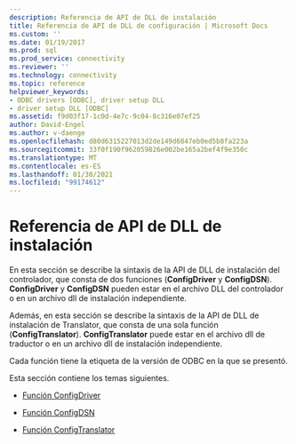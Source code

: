 ```yaml
---
description: Referencia de API de DLL de instalación
title: Referencia de API de DLL de configuración | Microsoft Docs
ms.custom: ''
ms.date: 01/19/2017
ms.prod: sql
ms.prod_service: connectivity
ms.reviewer: ''
ms.technology: connectivity
ms.topic: reference
helpviewer_keywords:
- ODBC drivers [ODBC], driver setup DLL
- driver setup DLL [ODBC]
ms.assetid: f9d03f17-1c0d-4e7c-9c04-8c316e07ef25
author: David-Engel
ms.author: v-daenge
ms.openlocfilehash: d80d6315227013d2de149d6847eb0ed5b8fa223a
ms.sourcegitcommit: 33f0f190f962059826e002be165a2bef4f9e350c
ms.translationtype: MT
ms.contentlocale: es-ES
ms.lasthandoff: 01/30/2021
ms.locfileid: "99174612"
---
```

# <a name="setup-dll-api-reference"></a>Referencia de API de DLL de instalación
En esta sección se describe la sintaxis de la API de DLL de instalación del controlador, que consta de dos funciones (**ConfigDriver** y **ConfigDSN**). **ConfigDriver** y **ConfigDSN** pueden estar en el archivo DLL del controlador o en un archivo dll de instalación independiente.  
  
 Además, en esta sección se describe la sintaxis de la API de DLL de instalación de Translator, que consta de una sola función (**ConfigTranslator**). **ConfigTranslator** puede estar en el archivo dll de traductor o en un archivo dll de instalación independiente.  
  
 Cada función tiene la etiqueta de la versión de ODBC en la que se presentó.  
  
 Esta sección contiene los temas siguientes.  
  
-   [Función ConfigDriver](../../../odbc/reference/syntax/configdriver-function.md)  
  
-   [Función ConfigDSN](../../../odbc/reference/syntax/configdsn-function.md)  
  
-   [Función ConfigTranslator](../../../odbc/reference/syntax/configtranslator-function.md)

